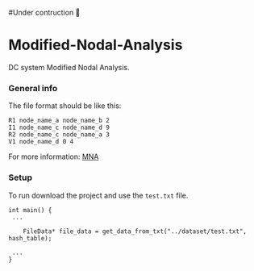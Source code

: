 #Under contruction 🚧 

# Modified-Nodal-Analysis
DC system Modified Nodal Analysis.

### General info
The file format should be like this:
```
R1 node_name_a node_name_b 2
I1 node_name_c node_name_d 9
R2 node_name_c node_name_a 3
V1 node_name_d 0 4
```
For more information: [MNA](https://lpsa.swarthmore.edu/Systems/Electrical/mna/MNA3.html)

### Setup
To run download the project and use the ```test.txt``` file.

```
int main() {
 ...
 
    FileData* file_data = get_data_from_txt("../dataset/test.txt", hash_table);
 
 ...
}
```
